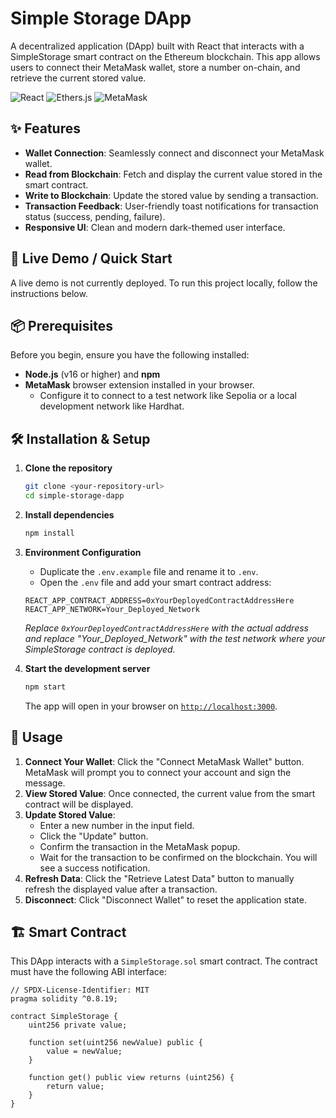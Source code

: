 # Simple Storage DApp

A decentralized application (DApp) built with React that interacts with a SimpleStorage smart contract on the Ethereum blockchain. 
This app allows users to connect their MetaMask wallet, store a number on-chain, and retrieve the current stored value.

![React](https://img.shields.io/badge/React-20232A?style=for-the-badge&logo=react&logoColor=61DAFB)
![Ethers.js](https://img.shields.io/badge/ethers.js-3C3C3D?style=for-the-badge&logo=ethereum&logoColor=white)
![MetaMask](https://img.shields.io/badge/MetaMask-FF7139?style=for-the-badge&logo=metamask&logoColor=white)

## ✨ Features

-   **Wallet Connection**: Seamlessly connect and disconnect your MetaMask wallet.
-   **Read from Blockchain**: Fetch and display the current value stored in the smart contract.
-   **Write to Blockchain**: Update the stored value by sending a transaction.
-   **Transaction Feedback**: User-friendly toast notifications for transaction status (success, pending, failure).
-   **Responsive UI**: Clean and modern dark-themed user interface.

## 🚀 Live Demo / Quick Start

A live demo is not currently deployed. To run this project locally, follow the instructions below.

## 📦 Prerequisites

Before you begin, ensure you have the following installed:
-   **Node.js** (v16 or higher) and **npm**
-   **MetaMask** browser extension installed in your browser.
    -   Configure it to connect to a test network like Sepolia or a local development network like Hardhat.

## 🛠️ Installation & Setup

1.  **Clone the repository**
    ```bash
    git clone <your-repository-url>
    cd simple-storage-dapp
    ```

2.  **Install dependencies**
    ```bash
    npm install
    ```

3.  **Environment Configuration**
    -   Duplicate the `.env.example` file and rename it to `.env`.
    -   Open the `.env` file and add your smart contract address:
    ```plaintext
    REACT_APP_CONTRACT_ADDRESS=0xYourDeployedContractAddressHere
    REACT_APP_NETWORK=Your_Deployed_Network
    ```
    *Replace `0xYourDeployedContractAddressHere` with the actual address and replace "Your_Deployed_Network" with the test network where your SimpleStorage contract is deployed.*

4.  **Start the development server**
    ```bash
    npm start
    ```
    The app will open in your browser on [`http://localhost:3000`](http://localhost:3000).

## 📖 Usage

1.  **Connect Your Wallet**: Click the "Connect MetaMask Wallet" button. MetaMask will prompt you to connect your account and sign the message.
2.  **View Stored Value**: Once connected, the current value from the smart contract will be displayed.
3.  **Update Stored Value**:
    -   Enter a new number in the input field.
    -   Click the "Update" button.
    -   Confirm the transaction in the MetaMask popup.
    -   Wait for the transaction to be confirmed on the blockchain. You will see a success notification.
4.  **Refresh Data**: Click the "Retrieve Latest Data" button to manually refresh the displayed value after a transaction.
5.  **Disconnect**: Click "Disconnect Wallet" to reset the application state.

## 🏗️ Smart Contract

This DApp interacts with a `SimpleStorage.sol` smart contract. The contract must have the following ABI interface:

```solidity
// SPDX-License-Identifier: MIT
pragma solidity ^0.8.19;

contract SimpleStorage {
    uint256 private value;

    function set(uint256 newValue) public {
        value = newValue;
    }

    function get() public view returns (uint256) {
        return value;
    }
}
